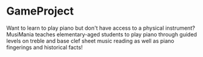 # GameProject
Want to learn to play piano but don't have access to a physical instrument? MusiMania teaches elementary-aged students to play piano through guided levels on treble and base clef sheet music reading as well as piano fingerings and historical facts!
